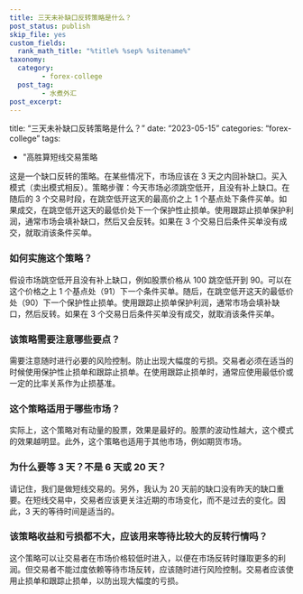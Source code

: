 ```yaml
---
title: 三天未补缺口反转策略是什么？
post_status: publish
skip_file: yes
custom_fields:
  rank_math_title: "%title% %sep% %sitename%"
taxonomy:
  category:
        - forex-college
  post_tag:
        - 水煮外汇
post_excerpt: 
---
```

title: “三天未补缺口反转策略是什么？” date: “2023-05-15” categories: “forex-college” tags:

* "高胜算短线交易策略

这是一个缺口反转的策略。在某些情况下，市场应该在 3 天之内回补缺口。买入模式（卖出模式相反）。策略步骤：今天市场必须跳空低开，且没有补上缺口。在随后的 3 个交易时段，在跳空低开这天的最高价之上 1 个基点处下条件买单。如果成交，在跳空低开这天的最低价处下一个保护性止损单。使用跟踪止损单保护利润，通常市场会填补缺口，然后又会反转。如果在 3 个交易日后条件买单没有成交，就取消该条件买单。

### 如何实施这个策略？

假设市场跳空低开且没有补上缺口，例如股票价格从 100 跳空低开到 90。可以在这个价格之上 1 个基点处（91）下一个条件买单。随后，在跳空低开这天的最低价处（90）下一个保护性止损单。使用跟踪止损单保护利润，通常市场会填补缺口，然后反转。如果在 3 个交易日后条件买单没有成交，就取消该条件买单。

### 该策略需要注意哪些要点？

需要注意随时进行必要的风险控制。防止出现大幅度的亏损。交易者必须在适当的时候使用保护性止损单和跟踪止损单。在使用跟踪止损单时，通常应使用最低价或一定的比率关系作为止损基准。

### 这个策略适用于哪些市场？

实际上，这个策略对有动量的股票，效果是最好的。股票的波动性越大，这个模式的效果越明显。此外，这个策略也适用于其他市场，例如期货市场。

### 为什么要等 3 天？不是 6 天或 20 天？

请记住，我们是做短线交易的。另外，我认为 20 天前的缺口没有昨天的缺口重要。在短线交易中，交易者应该更关注近期的市场变化，而不是过去的变化。因此，3 天的等待时间是适当的。

### 该策略收益和亏损都不大，应该用来等待比较大的反转行情吗？

这个策略可以让交易者在市场价格较低时进入，以便在市场反转时赚取更多的利润。但交易者不能过度依赖等待市场反转，应该随时进行风险控制。交易者应该使用止损单和跟踪止损单，以防出现大幅度的亏损。